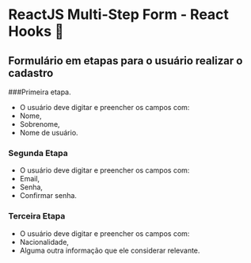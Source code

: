 # ReactJS Multi-Step Form - React Hooks 🎣

## Formulário em etapas para o usuário realizar o cadastro

###Primeira etapa.
- O usuário deve digitar e preencher os campos com:
- Nome,
- Sobrenome,
- Nome de usuário.

### Segunda Etapa
- O usuário deve digitar e preencher os campos com:
- Email,
- Senha,
- Confirmar senha.

### Terceira Etapa
- O usuário deve digitar e preencher os campos com:
- Nacionalidade,
- Alguma outra informação que ele considerar relevante.




